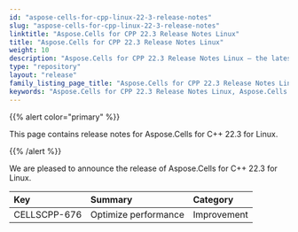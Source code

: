 ```yaml
---
id: "aspose-cells-for-cpp-linux-22-3-release-notes"
slug: "aspose-cells-for-cpp-linux-22-3-release-notes"
linktitle: "Aspose.Cells for CPP 22.3 Release Notes Linux"
title: "Aspose.Cells for CPP 22.3 Release Notes Linux"
weight: 10
description: "Aspose.Cells for CPP 22.3 Release Notes Linux – the latest enhancements, new features, and fixes."
type: "repository"
layout: "release"
family_listing_page_title: "Aspose.Cells for CPP 22.3 Release Notes Linux"
keywords: "Aspose.Cells for CPP 22.3 Release Notes Linux, Aspose.Cells for CPP 22.3 Linux updates and fixes"
---
```


{{% alert color="primary" %}}

This page contains release notes for Aspose.Cells for C++ 22.3 for Linux.

{{% /alert %}}

We are pleased to announce the release of Aspose.Cells for C++ 22.3 for Linux.

|**Key**|**Summary**|**Category**|
| :- | :- | :- |
|CELLSCPP-676|Optimize performance |Improvement|
